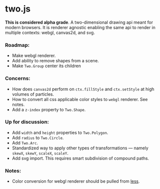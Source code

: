 two.js
======

__This is considered alpha grade__. A two-dimensional drawing api meant for modern browsers. It is renderer agnostic enabling the same api to render in multiple contexts: webgl, canvas2d, and svg.

### Roadmap:
+ Make webgl renderer.
+ Add ability to remove shapes from a scene.
+ Make `Two.Group` center its children

### Concerns:
+ How does `canvas2d` perform on `ctx.fillStyle` and `ctx.setStyle` at high volumes of particles.
+ How to convert all css applicable color styles to `webgl` renderer. See notes.
+ Add a `z-index` property to `Two.Shape`.

### Up for discussion:
+ Add `width` and `height` properties to `Two.Polygon`.
+ Add `radius` to `Two.Circle`.
+ Add `Two.Arc`.
+ Standardized way to apply other types of transformations — namely `skewX`, `skewY`, `scaleX`, `scaleY`.
+ Add svg import. This requires smart subdivision of compound paths.

### Notes:
+ Color conversion for webgl renderer should be pulled from [less](https://github.com/cloudhead/less.js/blob/master/lib/less/functions.js).